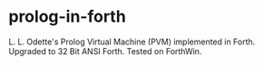 # prolog-in-forth
L. L. Odette's Prolog Virtual Machine (PVM) implemented in Forth. Upgraded to 32 Bit ANSI Forth. Tested on ForthWin.
